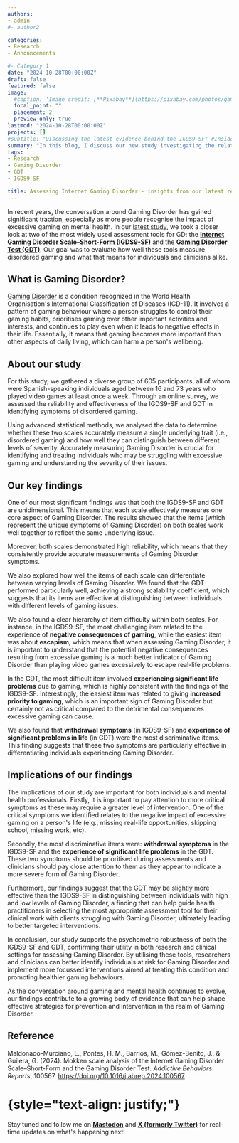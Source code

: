 ```yaml
---
authors:
- admin
#- author2

categories:
- Research
- Announcements

#- Category 1
date: "2024-10-28T00:00:00Z"
draft: false
featured: false
image:
  #caption: 'Image credit: [**Pixabay**](https://pixabay.com/photos/game-play-mobile-game-android-game-4740277)'
  focal_point: ""
  placement: 2
  preview_only: true
lastmod: "2024-10-28T00:00:00Z"
projects: []
#subtitle: "Discussing the latest evidence behind the IGDS9-SF" #Inside post
summary: "In this blog, I discuss our new study investigating the relationship between work addiction and burnout" #Pagina principal/Social
tags:
- Research
- Gaming Disorder
- GDT
- IGDS9-SF

title: Assessing Internet Gaming Disorder - insights from our latest research
---
```


In recent years, the conversation around Gaming Disorder has gained significant traction, especially as more people recognise
the impact of excessive gaming on mental health. In our [latest study](https://doi.org/10.1016/j.abrep.2024.100567), we took a closer look at two of the most widely used assessment
tools for GD: the **[Internet Gaming Disorder Scale–Short-Form (IGDS9-SF)](https://doi.org/10.1016/j.chb.2014.12.006)** and
the **[Gaming Disorder Test (GDT)](https://doi.org/10.1007/s11469-019-00088-z)**. Our goal was to evaluate how well these tools measure
disordered gaming and what that means for individuals and clinicians alike.

## What is Gaming Disorder?

[Gaming Disorder](https://www.who.int/standards/classifications/frequently-asked-questions/gaming-disorder) is a condition recognized in
the World Health Organisation's International Classification of Diseases (ICD-11).
It involves a pattern of gaming behaviour where a person struggles to control their gaming habits, prioritises gaming over other
important activities and interests, and continues to play even when it leads to negative effects in their life.
Essentially, it means that gaming becomes more important than other aspects of daily living, which can harm a person's wellbeing.


## About our study

For this study, we gathered a diverse group of 605 participants, all of whom were Spanish-speaking individuals aged between 16 and 73 years
who played video games at least once a week. Through an online survey, we assessed the reliability and effectiveness of the IGDS9-SF and GDT
in identifying symptoms of disordered gaming.

Using advanced statistical methods, we analysed the data to determine whether these two scales accurately measure a single underlying trait
(i.e., disordered gaming) and how well they can distinguish between different levels of severity. Accurately measuring Gaming Disorder is
crucial for identifying and treating individuals who may be struggling with excessive gaming and understanding the severity of their issues.

## Our key findings

One of our most significant findings was that both the IGDS9-SF and GDT are unidimensional. This means that each scale effectively measures
one core aspect of Gaming Disorder. The results showed that the items (which represent the unique symptoms of Gaming Disorder) on both scales
work well together to reflect the same underlying issue.

Moreover, both scales demonstrated high reliability, which means that they consistently provide accurate measurements of Gaming Disorder symptoms.

We also explored how well the items of each scale can differentiate between varying levels of Gaming Disorder. We found that the GDT performed
particularly well, achieving a strong scalability coefficient, which suggests that its items are effective at distinguishing between
individuals with different levels of gaming issues.

We also found a clear hierarchy of item difficulty within both scales. For instance, in the IGDS9-SF, the most challenging item related
to the experience of **negative consequences of gaming**, while the easiest item was about **escapism**, which means that when assessing
Gaming Disorder, it is important to understand that the potential negative consequences resulting from excessive gaming is a much better
indicator of Gaming Disorder than playing video games excessively to escape real-life problems.

In the GDT, the most difficult item involved **experiencing significant life problems** due to gaming, which is highly consistent with the
findings of the IGDS9-SF. Interestingly, the easiest item was related to giving **increased priority to gaming**, which is an important sign
of Gaming Disorder but certainly not as critical compared to the detrimental consequences excessive gaming can cause.

We also found that **withdrawal symptoms** (in IGDS9-SF) and **experience of significant problems in life** (in GDT) were the most discriminative
items. This finding suggests that these two symptoms are particularly effective in differentiating individuals experiencing Gaming Disorder.

## Implications of our findings

The implications of our study are important for both individuals and mental health professionals. Firstly, it is important to pay attention
to more critical symptoms as these may require a greater level of intervention. One of the critical symptoms we identified relates to the
negative impact of excessive gaming on a person's life (e.g., missing real-life opportunities, skipping school, missing work, etc).

Secondly, the most discriminative items were: **withdrawal symptoms** in the IGDS9-SF and the **experience of significant life problems** in
the GDT. These two symptoms should be prioritised during assessments and clinicians should pay close attention to them as they appear to indicate
a more severe form of Gaming Disorder.

Furthermore, our findings suggest that the GDT may be slightly more effective than the IGDS9-SF in distinguishing between individuals with high
and low levels of Gaming Disorder, a finding that can help guide health practitioners in selecting the most appropriate assessment tool for their
clinical work with clients struggling with Gaming Disorder, ultimately leading to better targeted interventions.

In conclusion, our study supports the psychometric robustness of both the IGDS9-SF and GDT, confirming their utility in both research and
clinical settings for assessing Gaming Disorder. By utilising these tools, researchers and clinicians can better identify individuals at
risk for Gaming Disorder and implement more focussed interventions aimed at treating this condition and promoting healthier gaming behaviours.

As the conversation around gaming and mental health continues to evolve, our findings contribute to a growing body of evidence that can help
shape effective strategies for prevention and intervention in the realm of Gaming Disorder.


## **Reference**

Maldonado-Murciano, L., Pontes, H. M., Barrios, M., Gómez-Benito, J., & Guilera, G. (2024). Mokken scale analysis of the Internet Gaming Disorder
Scale–Short-Form and the Gaming Disorder Test. _Addictive Behaviors Reports_, 100567. https://doi.org/10.1016/j.abrep.2024.100567

# {style="text-align: justify;"}

Stay tuned and follow me on **[Mastodon](https://metalhead.club/@DrHalleyPontes)** and **[X (formerly Twitter)](https://x.com/DrHalleyPontes)** for real-time updates on what's happening next!
